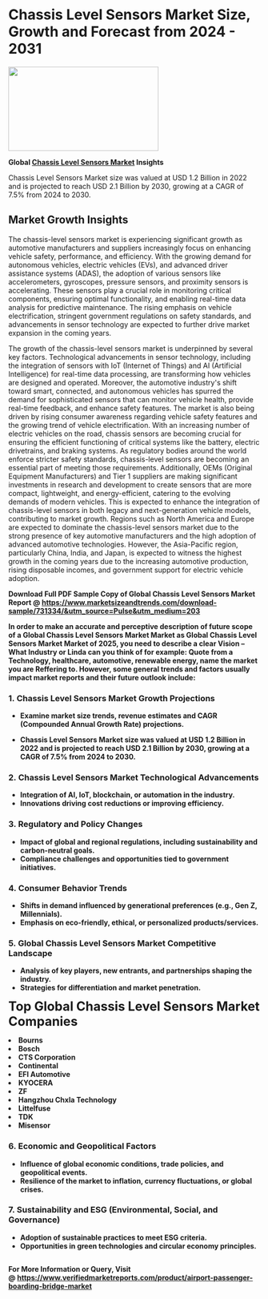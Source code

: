<H1>Chassis Level Sensors Market Size, Growth and Forecast from 2024 - 2031</H1><img class="aligncenter size-medium wp-image-584254" src="https://thirdeyenews.in/wp-content/uploads/2024/09/Global-Market-Research-300x168.jpeg" alt="" width="300" height="168" /><p><strong>Global&nbsp;<a href="https://www.marketsizeandtrends.com/download-sample/731334/&amp;utm_source=Pulse&amp;utm_medium=203">Chassis Level Sensors Market</a> Insights</strong></p><p>Chassis Level Sensors Market size was valued at USD 1.2 Billion in 2022 and is projected to reach USD 2.1 Billion by 2030, growing at a CAGR of 7.5% from 2024 to 2030.</p><p><h2>Market Growth Insights</h2> <p>The chassis-level sensors market is experiencing significant growth as automotive manufacturers and suppliers increasingly focus on enhancing vehicle safety, performance, and efficiency. With the growing demand for autonomous vehicles, electric vehicles (EVs), and advanced driver assistance systems (ADAS), the adoption of various sensors like accelerometers, gyroscopes, pressure sensors, and proximity sensors is accelerating. These sensors play a crucial role in monitoring critical components, ensuring optimal functionality, and enabling real-time data analysis for predictive maintenance. The rising emphasis on vehicle electrification, stringent government regulations on safety standards, and advancements in sensor technology are expected to further drive market expansion in the coming years.</p> <p><strong></strong></p> <p>The growth of the chassis-level sensors market is underpinned by several key factors. Technological advancements in sensor technology, including the integration of sensors with IoT (Internet of Things) and AI (Artificial Intelligence) for real-time data processing, are transforming how vehicles are designed and operated. Moreover, the automotive industry's shift toward smart, connected, and autonomous vehicles has spurred the demand for sophisticated sensors that can monitor vehicle health, provide real-time feedback, and enhance safety features. The market is also being driven by rising consumer awareness regarding vehicle safety features and the growing trend of vehicle electrification. With an increasing number of electric vehicles on the road, chassis sensors are becoming crucial for ensuring the efficient functioning of critical systems like the battery, electric drivetrains, and braking systems. As regulatory bodies around the world enforce stricter safety standards, chassis-level sensors are becoming an essential part of meeting those requirements. Additionally, OEMs (Original Equipment Manufacturers) and Tier 1 suppliers are making significant investments in research and development to create sensors that are more compact, lightweight, and energy-efficient, catering to the evolving demands of modern vehicles. This is expected to enhance the integration of chassis-level sensors in both legacy and next-generation vehicle models, contributing to market growth. Regions such as North America and Europe are expected to dominate the chassis-level sensors market due to the strong presence of key automotive manufacturers and the high adoption of advanced automotive technologies. However, the Asia-Pacific region, particularly China, India, and Japan, is expected to witness the highest growth in the coming years due to the increasing automotive production, rising disposable incomes, and government support for electric vehicle adoption. <p><strong></p><p><span class=""><strong>Download Full PDF Sample Copy of Global Chassis Level Sensors Market Report</strong> @ <a href="https://www.marketsizeandtrends.com/download-sample/731334/&amp;utm_source=Pulse&amp;utm_medium=203" target="_blank">https://www.marketsizeandtrends.com/download-sample/731334/&amp;utm_source=Pulse&amp;utm_medium=203</a></span></p><p>In order to make an accurate and perceptive description of future scope of a Global&nbsp;Chassis Level Sensors Market Market as Global&nbsp;Chassis Level Sensors Market Market of 2025, you need to describe a clear Vision &ndash; What Industry or Linda can you think of for example: Quote from a Technology, healthcare, automotive, renewable energy, name the market you are Reffering to. However, some general trends and factors usually impact market reports and their future outlook include:</p><h3>1.&nbsp;<strong>Chassis Level Sensors Market Growth Projections</strong></h3><ul><li>Examine market size trends, revenue estimates and CAGR (Compounded Annual Growth Rate) projections.</li><li><p>Chassis Level Sensors Market size was valued at USD 1.2 Billion in 2022 and is projected to reach USD 2.1 Billion by 2030, growing at a CAGR of 7.5% from 2024 to 2030.</p></li></ul><h3>2.&nbsp;<strong>Chassis Level Sensors Market Technological Advancements</strong></h3><ul><li>Integration of AI, IoT, blockchain, or automation in the industry.</li><li>Innovations driving cost reductions or improving efficiency.</li></ul><h3>3.&nbsp;<strong>Regulatory and Policy Changes</strong></h3><ul><li>Impact of global and regional regulations, including sustainability and carbon-neutral goals.</li><li>Compliance challenges and opportunities tied to government initiatives.</li></ul><h3>4.&nbsp;<strong>Consumer Behavior Trends</strong></h3><ul><li>Shifts in demand influenced by generational preferences (e.g., Gen Z, Millennials).</li><li>Emphasis on eco-friendly, ethical, or personalized products/services.</li></ul><h3>5.&nbsp;<strong>Global Chassis Level Sensors Market Competitive Landscape</strong></h3><ul><li>Analysis of key players, new entrants, and partnerships shaping the industry.</li><li>Strategies for differentiation and market penetration.</li></ul><p data-pm-slice="1 1 []"><span style="color: inherit; font-family: inherit; font-size: 25px;">Top Global Chassis Level Sensors Market Companies</span></p><div class="" data-test-id=""><p><li>Bourns</li><li> Bosch</li><li> CTS Corporation</li><li> Continental</li><li> EFI Automotive</li><li> KYOCERA</li><li> ZF</li><li> Hangzhou Chxla Technology</li><li> Littelfuse</li><li> TDK</li><li> Misensor</li></p></div><h3>6.&nbsp;<strong>Economic and Geopolitical Factors</strong></h3><ul><li>Influence of global economic conditions, trade policies, and geopolitical events.</li><li>Resilience of the market to inflation, currency fluctuations, or global crises.</li></ul><h3>7.&nbsp;<strong>Sustainability and ESG (Environmental, Social, and Governance)</strong></h3><ul><li>Adoption of sustainable practices to meet ESG criteria.</li><li>Opportunities in green technologies and circular economy principles.</li></ul><h2><strong style="font-size: 14px;">For More Information or Query, Visit @&nbsp;</strong><a style="background-color: #ffffff; font-size: 14px;" href="https://www.marketsizeandtrends.com/report/chassis-level-sensors-market/" target="_blank">https://www.verifiedmarketreports.com/product/airport-passenger-boarding-bridge-market</a></h2>

